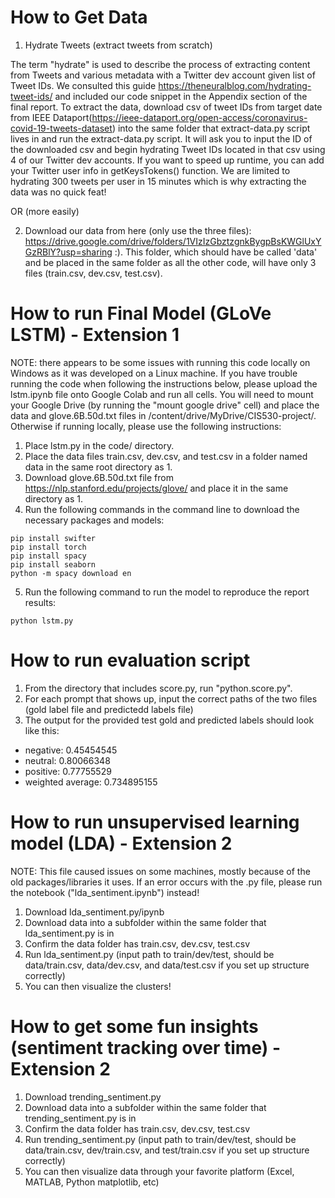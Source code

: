 # How to Get Data
1. Hydrate Tweets (extract tweets from scratch)

The term "hydrate" is used to describe the process of extracting content from Tweets and various metadata with a Twitter dev account given list of Tweet IDs. We consulted this guide https://theneuralblog.com/hydrating-tweet-ids/ and included our code snippet in the Appendix section of the final report. To extract the data, download csv of tweet IDs from target date from IEEE Dataport(https://ieee-dataport.org/open-access/coronavirus-covid-19-tweets-dataset) into the same folder that extract-data.py script lives in and run the extract-data.py script. It will ask you to input the ID of the downloaded csv and begin hydrating Tweet IDs located in that csv using 4 of our Twitter dev accounts. If you want to speed up runtime, you can add your Twitter user info in getKeysTokens() function. We are limited to hydrating 300 tweets per user in 15 minutes which is why extracting the data was no quick feat! 

OR (more easily)

2. Download our data from here (only use the three files): https://drive.google.com/drive/folders/1VIzIzGbztzgnkBygpBsKWGlUxYGzRBlY?usp=sharing :). This folder, which should have be called 'data' and be placed in the same folder as all the other code, will have only 3 files (train.csv, dev.csv, test.csv). 

# How to run Final Model (GLoVe LSTM) - Extension 1

NOTE: there appears to be some issues with running this code locally on Windows as it was developed on a Linux machine. If you have trouble running the code when following the instructions below, please upload the lstm.ipynb file onto Google Colab and run all cells. You will need to mount your Google Drive (by running the "mount google drive" cell) and place the data and glove.6B.50d.txt files in /content/drive/MyDrive/CIS530-project/. Otherwise if running locally, please use the following instructions:

1.   Place lstm.py in the code/ directory.
2.   Place the data files train.csv, dev.csv, and test.csv in a folder named data in the same root directory as 1.
3.   Download glove.6B.50d.txt file from https://nlp.stanford.edu/projects/glove/ and place it in the same directory as 1.  
4.   Run the following commands in the command line to download the necessary packages and models:


```
pip install swifter
pip install torch
pip install spacy
pip install seaborn
python -m spacy download en 
```

5. Run the following command to run the model to reproduce the report results:

```
python lstm.py
```

# How to run evaluation script
1.    From the directory that includes score.py, run "python.score.py". 
2.    For each prompt that shows up, input the correct paths of the two files (gold label file and predictedd labels file)
3.    The output for the provided test gold and predicted labels should look like this:

*    negative: 0.45454545
*    neutral: 0.80066348
*    positive: 0.77755529
*    weighted average: 0.734895155

# How to run unsupervised learning model (LDA) - Extension 2

NOTE: This file caused issues on some machines, mostly because of the old packages/libraries it uses. If an error occurs with the .py file, please run the notebook ("lda_sentiment.ipynb") instead!

1. Download lda_sentiment.py/ipynb
2. Download data into a subfolder within the same folder that lda_sentiment.py is in 
3. Confirm the data folder has train.csv, dev.csv, test.csv
4. Run lda_sentiment.py (input path to train/dev/test, should be data/train.csv, data/dev.csv, and data/test.csv if you set up structure correctly)
5. You can then visualize the clusters!

# How to get some fun insights (sentiment tracking over time) - Extension 2
1. Download trending_sentiment.py
2. Download data into a subfolder within the same folder that trending_sentiment.py is in
3. Confirm the data folder has train.csv, dev.csv, test.csv
4. Run trending_sentiment.py (input path to train/dev/test, should be data/train.csv, dev/train.csv, and test/train.csv if you set up structure correctly)
5. You can then visualize data through your favorite platform (Excel, MATLAB, Python matplotlib, etc)


